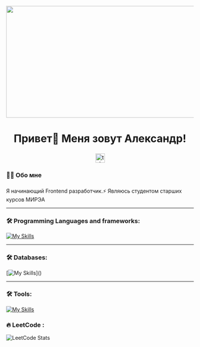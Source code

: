 <br clear="both">

<div align="center">
  <img height="300" width="600" src="https://user-images.githubusercontent.com/74038190/225813708-98b745f2-7d22-48cf-9150-083f1b00d6c9.gif"  />
</div>

###

<h1 align="center">Привет👋 Меня зовут Александр!</h1>

###

<div align="center">
  <a href="https://t.me/AlexsRyzh" target="_blank">
    <img src="https://img.shields.io/static/v1?message=Telegram&logo=telegram&label=&color=2CA5E0&logoColor=white&labelColor=&style=for-the-badge" height="25" alt="telegram logo"  />
  </a>
</div>

<h3 align="left">👩‍💻  Обо мне</h3>

###

<p align="left">Я начинающий Frontend разработчик.⚡ Являюсь студентом старших курсов МИРЭА</p>

---

<h3 align="left">🛠 Programming Languages and frameworks:</h3>

[![My Skills](https://skillicons.dev/icons?i=js,ts,react,vue,next,redux,webpack,vite,gulp,scss,tailwind,materialui,go,python,cpp,fastapi&perline=10)]()

---

<h3 align="left">🛠 Databases:</h3>

[![My Skills](https://skillicons.dev/icons?i=postgres,mongodb,redis,)]()

---
<h3 align="left">🛠 Tools:</h3>

[![My Skills](https://skillicons.dev/icons?i=graphql,kafka,kubernetes,figma,linux)]()

<h3 align="left">🔥   LeetCode :</h3>

![LeetCode Stats](https://leetcard.jacoblin.cool/red-fox?theme=dark&font=Red%20Hat%20Text)

###
